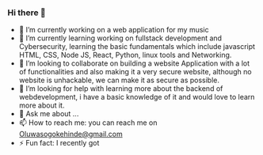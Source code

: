 ### Hi there 👋


- 🔭 I’m currently working on a web application for my music 
- 🌱 I’m currently learning working on fullstack development and Cybersecurity, learning the basic fundamentals which include javascript
HTML, CSS, Node JS, React, Python, linux tools and Networking.
- 👯 I’m looking to collaborate on building a website Application with a lot of functionalities and also making it a very secure website, although no website is unhackable, we can make it as secure as possible.
- 🤔 I’m looking for help with learning more about the backend of webdevelopment, i have a basic knowledge of it and would love to learn more about it.
- 💬 Ask me about ...
- 📫 How to reach me: you can reach me on Oluwasogokehinde@gmail.com
- ⚡ Fun fact: I recently got
